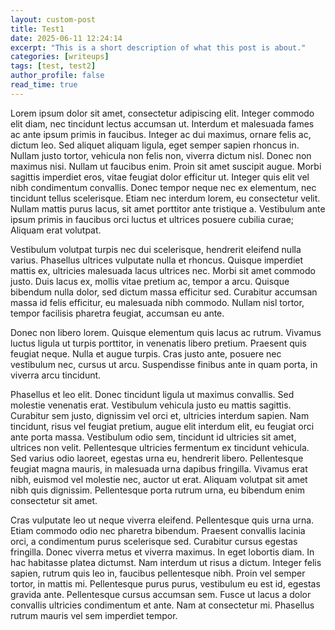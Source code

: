 ```yaml
---
layout: custom-post
title: Test1
date: 2025-06-11 12:24:14
excerpt: "This is a short description of what this post is about."
categories: [writeups]
tags: [test, test2]
author_profile: false
read_time: true
---
```

Lorem ipsum dolor sit amet, consectetur adipiscing elit. Integer commodo elit diam, nec tincidunt lectus accumsan ut. Interdum et malesuada fames ac ante ipsum primis in faucibus. Integer ac dui maximus, ornare felis ac, dictum leo. Sed aliquet aliquam ligula, eget semper sapien rhoncus in. Nullam justo tortor, vehicula non felis non, viverra dictum nisl. Donec non maximus nisi. Nullam ut faucibus enim. Proin sit amet suscipit augue. Morbi sagittis imperdiet eros, vitae feugiat dolor efficitur ut. Integer quis elit vel nibh condimentum convallis. Donec tempor neque nec ex elementum, nec tincidunt tellus scelerisque. Etiam nec interdum lorem, eu consectetur velit. Nullam mattis purus lacus, sit amet porttitor ante tristique a. Vestibulum ante ipsum primis in faucibus orci luctus et ultrices posuere cubilia curae; Aliquam erat volutpat.

Vestibulum volutpat turpis nec dui scelerisque, hendrerit eleifend nulla varius. Phasellus ultrices vulputate nulla et rhoncus. Quisque imperdiet mattis ex, ultricies malesuada lacus ultrices nec. Morbi sit amet commodo justo. Duis lacus ex, mollis vitae pretium ac, tempor a arcu. Quisque bibendum nulla dolor, sed dictum massa efficitur sed. Curabitur accumsan massa id felis efficitur, eu malesuada nibh commodo. Nullam nisl tortor, tempor facilisis pharetra feugiat, accumsan eu ante.

Donec non libero lorem. Quisque elementum quis lacus ac rutrum. Vivamus luctus ligula ut turpis porttitor, in venenatis libero pretium. Praesent quis feugiat neque. Nulla et augue turpis. Cras justo ante, posuere nec vestibulum nec, cursus ut arcu. Suspendisse finibus ante in quam porta, in viverra arcu tincidunt.

Phasellus et leo elit. Donec tincidunt ligula ut maximus convallis. Sed molestie venenatis erat. Vestibulum vehicula justo eu mattis sagittis. Curabitur sem justo, dignissim vel orci et, ultricies interdum sapien. Nam tincidunt, risus vel feugiat pretium, augue elit interdum elit, eu feugiat orci ante porta massa. Vestibulum odio sem, tincidunt id ultricies sit amet, ultrices non velit. Pellentesque ultricies fermentum ex tincidunt vehicula. Sed varius odio laoreet, egestas urna eu, hendrerit libero. Pellentesque feugiat magna mauris, in malesuada urna dapibus fringilla. Vivamus erat nibh, euismod vel molestie nec, auctor ut erat. Aliquam volutpat sit amet nibh quis dignissim. Pellentesque porta rutrum urna, eu bibendum enim consectetur sit amet.

Cras vulputate leo ut neque viverra eleifend. Pellentesque quis urna urna. Etiam commodo odio nec pharetra bibendum. Praesent convallis lacinia orci, a condimentum purus scelerisque sed. Curabitur cursus egestas fringilla. Donec viverra metus et viverra maximus. In eget lobortis diam. In hac habitasse platea dictumst. Nam interdum ut risus a dictum. Integer felis sapien, rutrum quis leo in, faucibus pellentesque nibh. Proin vel semper tortor, in mattis mi. Pellentesque purus purus, vestibulum eu est id, egestas gravida ante. Pellentesque cursus accumsan sem. Fusce ut lacus a dolor convallis ultricies condimentum et ante. Nam at consectetur mi. Phasellus rutrum mauris vel sem imperdiet tempor. 
